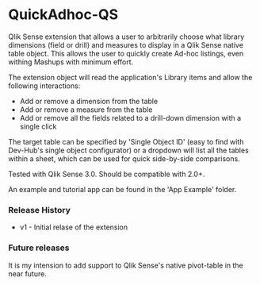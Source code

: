 # QuickAdhoc-QS
Qlik Sense extension that allows a user to arbitrarily choose what library dimensions (field or drill) and measures to display in a Qlik Sense native table object. This allows the user to quickly create Ad-hoc listings, even withing Mashups with minimum effort.

The extension object will read the application's Library items and allow the following interactions:
  * Add or remove a dimension from the table
  * Add or remove a measure from the table
  * Add or remove all the fields related to a drill-down dimension with a single click

The target table can be specified by 'Single Object ID' (easy to find with Dev-Hub's single object configurator) or a dropdown will list all the tables within a sheet, which can be used for quick side-by-side comparisons.

Tested with Qlik Sense 3.0. Should be compatible with 2.0+.

An example and tutorial app can be found in the 'App Example' folder.

### Release History
 * v1 - Initial relase of the extension

### Future releases
It is my intension to add support to Qlik Sense's native pivot-table in the near future.
 